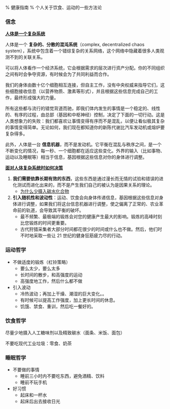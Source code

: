 % 健康指南
% 个人关于饮食、运动的一些方法论

### 信念

<b><u><span id="人体为信息系统"><u>人体是一个复杂系统</u></span></u></b>

人体是一个 __复杂的、分散的混沌系统__（complex, decentralized chaos system），系统中包含着一个错综复杂的关系网络，这个网络中隐藏着很多人类观测不到的关联关系。

可以将人体看作一个经济系统，它会根据需求的层次进行资产分配。你的不同组织之间有时会争夺资源，有时候会为了共同利益而合作。

我们的身体由数十亿个细胞相互连接，但自主工作，没有中央权威来指导它们，这些细胞接收信息（以营养物质、激素等形式），并且根据这些信息完成自己的工作，最终形成强大的力量。

所有这些都与流行的错觉背道而驰，即我们体内发生的事情是一个稳定的、线性的、有序的过程，由总部（基因和中枢神经）控制，决定了下面的一切行动。这是人类想象力的失败：我们都喜欢让事情变得有序而不是混乱，以便让看似极其复杂的事情变得简单。无论如何，我们现在都知道你的新陈代谢比汽车发动机或熔炉要复杂得多。

此外，人体是一台 __信息机器__，而不是发动机。它平衡在混乱与秩序之间，是一个不断变化的情况，每一秒、一个细胞都在适应这些变化。外界的输入（比如事物、运动以及睡眠等）相当于信息，基因根据这些信息对你的身体进行调整。

<b><u>面对人体复杂系统时如何决策</u></b>

1. __我们需要依靠长期有效的东西__，这些东西是通过漫长而无情的试验和错误的进化测试而进化出来的，而不是产生我们自己的被认为是因果关系的理论。
    - [为什么少摄入碳水化合物](./why_carbohydrate_is_toxic.md)
2. __引入随机性和波动性__：运动、饮食会向身体传递信息，基因根据这些信息对身体进行调整，如果我们将这台信息机器进行调整，使之偏离了正常的、农业革命前的轨道，会导致其平衡的破坏。
    - 最不频繁、最极端的锻炼会对您的健康产生最大的影响。锻炼的高峰时刻比您锻炼的时间更重要。
    - 古代狩猎采集者大部分时间都花很少的时间或什么也不做。然后，他们时不时地采取一些让 21 世纪的健身狂筋疲力尽的行动。


### 运动哲学

- 不做适度的锻炼（杠铃策略）
    - 要么太少，要么太多
    - 长时间的散步，和高强度的运动
    - 高强度地工作，然后什么都不做
- 引入波动
    - 冷热波动；再加上干燥、潮湿的巨大变化。。
    - 有时候可以提高工作强度，加上更长时间的休息。
    - 饥饿、禁食、重训，然后吃一餐好的。

### 饮食哲学

尽量少地摄入人工糖味剂以及精致碳水（面条、米饭、面包）

不要吃现代工业垃圾：零食、奶茶

### 睡眠哲学

- 不要做的事情
    - 睡前三小时内不要吃东西，避免酒精、饮料
    - 睡前不玩手机
- 好习惯
    - 起床和一杯水
    - 起床后出去接收日光
